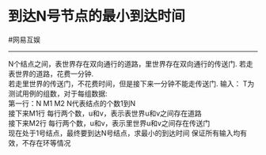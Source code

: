 # 到达N号节点的最小到达时间

#网易互娱


---

N个结点之间，表世界存在双向通行的道路，里世界存在双向通行的传送门.
若走表世界的道路，花费一分钟.  
若走里世界的传送门，不花费时间，但是接下来一分钟不能走传送门.
输入： T为测试用例的组数，对于每组数据:  
第一行：N M1 M2 N代表结点的个数1到N  
接下来M1行 每行两个数，u和v，表示表世界u和v之间存在道路  
接下来M2行 每行两个数，u和v，表示里世界u和v之间存在传送门  
现在处于1号结点，最终要到达N号结点，求最小的到达时间 保证所有输入均有效，不存在环等情况   